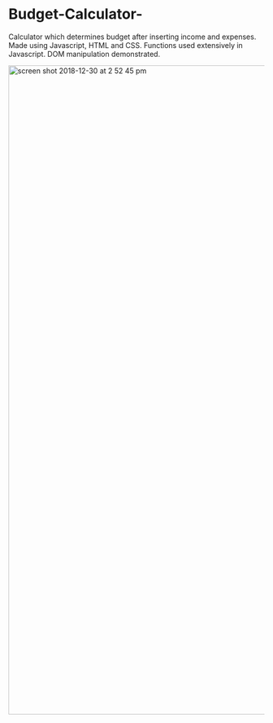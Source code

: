 # Budget-Calculator-
Calculator which determines budget after inserting income and expenses. Made using Javascript, HTML and CSS. Functions used extensively in Javascript. DOM manipulation demonstrated.

<img width="1277" alt="screen shot 2018-12-30 at 2 52 45 pm" src="https://user-images.githubusercontent.com/43046427/50550663-a230e900-0c42-11e9-8b3f-bcf92982efe9.png">

